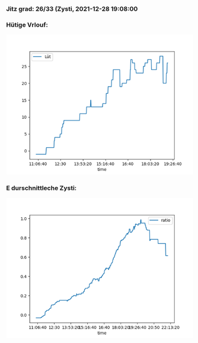 ### Jitz grad: 26/33 (Zysti, 2021-12-28 19:08:00

### Hütige Vrlouf:
![Graph](Today.png)

### E durschnittleche Zysti:
![Graph](Zysti.png)